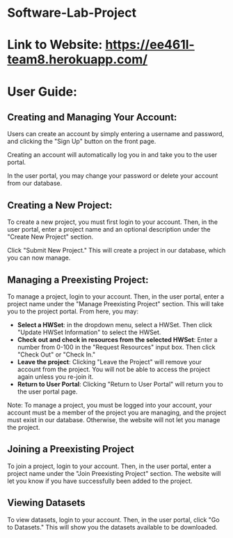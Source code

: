 # Software-Lab-Project
# Link to Website: https://ee461l-team8.herokuapp.com/

# User Guide:
## Creating and Managing Your Account: 
	
Users can create an account by simply entering a username and password, and clicking the "Sign Up" button on the front page.
 
Creating an account will automatically log you in and take you to the user portal.
 
In the user portal, you may change your password or delete your account from our database.
  
## Creating a New Project:
To create a new project, you must first login to your account. Then, in the user portal, enter a project name and an optional description under the "Create New Project" section.

Click "Submit New Project." This will create a project in our database, which you can now manage.

## Managing a Preexisting Project:
To manage a project, login to your account. Then, in the user portal, enter a project name under the "Manage Preexisting Project" section. This will take you to the project portal. From here, you may:
- **Select a HWSet**: in the dropdown menu, select a HWSet. Then click "Update HWSet Information" to select the HWSet.
- **Check out and check in resources from the selected HWSet**: Enter a number from 0-100 in the "Request Resources" input box. Then click "Check Out" or "Check In."
- **Leave the project**: Clicking "Leave the Project" will remove your account from the project. You will not be able to access the project again unless you re-join it.
- **Return to User Portal**: Clicking "Return to User Portal" will return you to the user portal page. 

Note: To manage a project, you must be logged into your account, your account must be a member of the project you are managing, and the project must exist in our database. 
Otherwise, the website will not let you manage the project.

## Joining a Preexisting Project
To join a project, login to your account. Then, in the user portal, enter a project name under the "Join Preexisting Project" section. The website will let you know if you have successfully been added to the project.

## Viewing Datasets
To view datasets, login to your account. Then, in the user portal, click "Go to Datasets." This will show you the datasets available to be downloaded.
